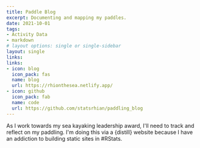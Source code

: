 ```yaml
---
title: Paddle Blog
excerpt: Documenting and mapping my paddles.
date: 2021-10-01
tags:
- Activity Data
- markdown
# layout options: single or single-sidebar
layout: single
links:
links:
- icon: blog
  icon_pack: fas
  name: blog
  url: https://rhionthesea.netlify.app/
- icon: github
  icon_pack: fab
  name: code
  url: https://github.com/statsrhian/paddling_blog
---
```


As I work towards my sea kayaking leadership award, I'll need to track and reflect on my paddling. I'm doing this via a {distill} website because I have an addiction to building static sites in #RStats.
